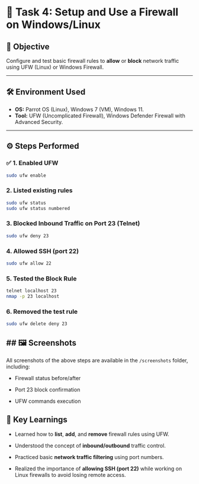 # 🔐 Task 4: Setup and Use a Firewall on Windows/Linux

## 🎯 Objective

Configure and test basic firewall rules to **allow** or **block** network traffic using UFW (Linux) or Windows Firewall.

---

## 🛠️ Environment Used

- **OS:** Parrot OS (Linux), Windows 7 (VM), Windows 11.
- **Tool:** UFW (Uncomplicated Firewall),  Windows Defender Firewall with Advanced Security.


---

## ⚙️ Steps Performed

### ✅ 1. Enabled UFW

```bash
sudo ufw enable
```

### 2. Listed existing rules

```bash
sudo ufw status
sudo ufw status numbered
```

### 3. Blocked Inbound Traffic on Port 23 (Telnet)

```bash
sudo ufw deny 23
```

### 4. Allowed SSH (port 22)

```bash
sudo ufw allow 22
```

### 5. Tested the Block Rule

```bash
telnet localhost 23
nmap -p 23 localhost
```

### 6. Removed the test rule

```bash
sudo ufw delete deny 23
```

## ## 🖼️ Screenshots

All screenshots of the above steps are available in the `/screenshots` folder, including:

- Firewall status before/after
    
- Port 23 block confirmation
    
- UFW commands execution


## 🧠 Key Learnings

- Learned how to **list**, **add**, and **remove** firewall rules using UFW.
    
- Understood the concept of **inbound/outbound** traffic control.
    
- Practiced basic **network traffic filtering** using port numbers.
    
- Realized the importance of **allowing SSH (port 22)** while working on Linux firewalls to avoid losing remote access.

